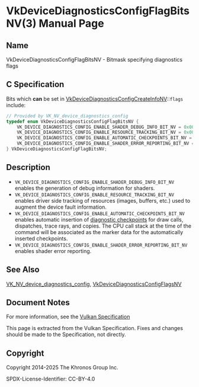 # VkDeviceDiagnosticsConfigFlagBitsNV(3) Manual Page

## Name

VkDeviceDiagnosticsConfigFlagBitsNV - Bitmask specifying diagnostics flags



## [](#_c_specification)C Specification

Bits which **can** be set in [VkDeviceDiagnosticsConfigCreateInfoNV](https://registry.khronos.org/vulkan/specs/latest/man/html/VkDeviceDiagnosticsConfigCreateInfoNV.html)::`flags` include:

```c++
// Provided by VK_NV_device_diagnostics_config
typedef enum VkDeviceDiagnosticsConfigFlagBitsNV {
    VK_DEVICE_DIAGNOSTICS_CONFIG_ENABLE_SHADER_DEBUG_INFO_BIT_NV = 0x00000001,
    VK_DEVICE_DIAGNOSTICS_CONFIG_ENABLE_RESOURCE_TRACKING_BIT_NV = 0x00000002,
    VK_DEVICE_DIAGNOSTICS_CONFIG_ENABLE_AUTOMATIC_CHECKPOINTS_BIT_NV = 0x00000004,
    VK_DEVICE_DIAGNOSTICS_CONFIG_ENABLE_SHADER_ERROR_REPORTING_BIT_NV = 0x00000008,
} VkDeviceDiagnosticsConfigFlagBitsNV;
```

## [](#_description)Description

- `VK_DEVICE_DIAGNOSTICS_CONFIG_ENABLE_SHADER_DEBUG_INFO_BIT_NV` enables the generation of debug information for shaders.
- `VK_DEVICE_DIAGNOSTICS_CONFIG_ENABLE_RESOURCE_TRACKING_BIT_NV` enables driver side tracking of resources (images, buffers, etc.) used to augment the device fault information.
- `VK_DEVICE_DIAGNOSTICS_CONFIG_ENABLE_AUTOMATIC_CHECKPOINTS_BIT_NV` enables automatic insertion of [diagnostic checkpoints](https://registry.khronos.org/vulkan/specs/latest/html/vkspec.html#device-diagnostic-checkpoints) for draw calls, dispatches, trace rays, and copies. The CPU call stack at the time of the command will be associated as the marker data for the automatically inserted checkpoints.
- `VK_DEVICE_DIAGNOSTICS_CONFIG_ENABLE_SHADER_ERROR_REPORTING_BIT_NV` enables shader error reporting.

## [](#_see_also)See Also

[VK\_NV\_device\_diagnostics\_config](https://registry.khronos.org/vulkan/specs/latest/man/html/VK_NV_device_diagnostics_config.html), [VkDeviceDiagnosticsConfigFlagsNV](https://registry.khronos.org/vulkan/specs/latest/man/html/VkDeviceDiagnosticsConfigFlagsNV.html)

## [](#_document_notes)Document Notes

For more information, see the [Vulkan Specification](https://registry.khronos.org/vulkan/specs/latest/html/vkspec.html#VkDeviceDiagnosticsConfigFlagBitsNV)

This page is extracted from the Vulkan Specification. Fixes and changes should be made to the Specification, not directly.

## [](#_copyright)Copyright

Copyright 2014-2025 The Khronos Group Inc.

SPDX-License-Identifier: CC-BY-4.0